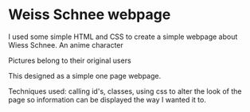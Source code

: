 # Weiss Schnee webpage 

I used some simple HTML and CSS to create a simple webpage about Wiess Schnee. An anime character 

Pictures belong to their original users 

This designed as a simple one page webpage. 

Techniques used: calling id's, classes, using css to alter the look of the page so information can be displayed the way I wanted it to. 